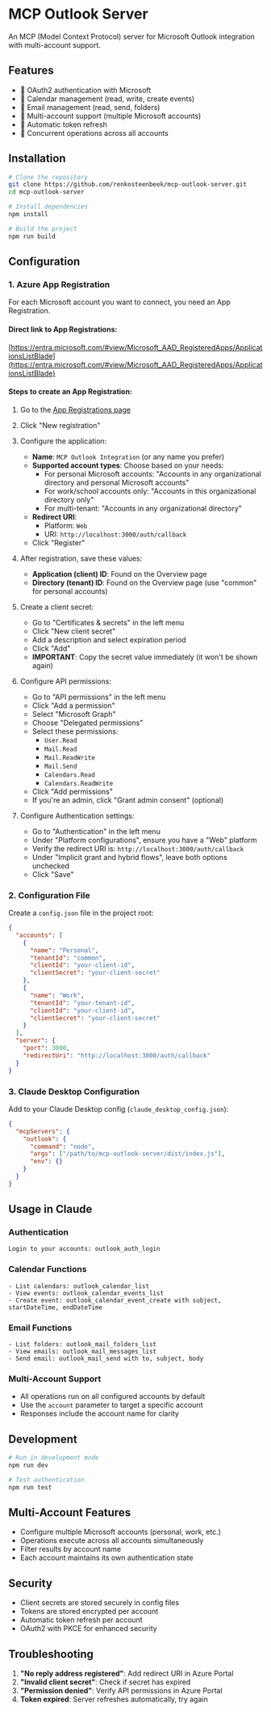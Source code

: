 # MCP Outlook Server

An MCP (Model Context Protocol) server for Microsoft Outlook integration with multi-account support.

## Features

- 🔐 OAuth2 authentication with Microsoft
- 📅 Calendar management (read, write, create events)
- 📧 Email management (read, send, folders)
- 🏢 Multi-account support (multiple Microsoft accounts)
- 💾 Automatic token refresh
- 🔄 Concurrent operations across all accounts

## Installation

```bash
# Clone the repository
git clone https://github.com/renkosteenbeek/mcp-outlook-server.git
cd mcp-outlook-server

# Install dependencies
npm install

# Build the project
npm run build
```

## Configuration

### 1. Azure App Registration

For each Microsoft account you want to connect, you need an App Registration.

#### Direct link to App Registrations:
[https://entra.microsoft.com/#view/Microsoft_AAD_RegisteredApps/ApplicationsListBlade](https://entra.microsoft.com/#view/Microsoft_AAD_RegisteredApps/ApplicationsListBlade)

#### Steps to create an App Registration:

1. Go to the [App Registrations page](https://entra.microsoft.com/#view/Microsoft_AAD_RegisteredApps/ApplicationsListBlade)
2. Click "New registration"
3. Configure the application:
   - **Name**: `MCP Outlook Integration` (or any name you prefer)
   - **Supported account types**: Choose based on your needs:
     - For personal Microsoft accounts: "Accounts in any organizational directory and personal Microsoft accounts"
     - For work/school accounts only: "Accounts in this organizational directory only"
     - For multi-tenant: "Accounts in any organizational directory"
   - **Redirect URI**: 
     - Platform: `Web`
     - URI: `http://localhost:3000/auth/callback`
   - Click "Register"

4. After registration, save these values:
   - **Application (client) ID**: Found on the Overview page
   - **Directory (tenant) ID**: Found on the Overview page (use "common" for personal accounts)

5. Create a client secret:
   - Go to "Certificates & secrets" in the left menu
   - Click "New client secret"
   - Add a description and select expiration period
   - Click "Add"
   - **IMPORTANT**: Copy the secret value immediately (it won't be shown again)

6. Configure API permissions:
   - Go to "API permissions" in the left menu
   - Click "Add a permission"
   - Select "Microsoft Graph"
   - Choose "Delegated permissions"
   - Select these permissions:
     - `User.Read`
     - `Mail.Read`
     - `Mail.ReadWrite`
     - `Mail.Send`
     - `Calendars.Read`
     - `Calendars.ReadWrite`
   - Click "Add permissions"
   - If you're an admin, click "Grant admin consent" (optional)

7. Configure Authentication settings:
   - Go to "Authentication" in the left menu
   - Under "Platform configurations", ensure you have a "Web" platform
   - Verify the redirect URI is: `http://localhost:3000/auth/callback`
   - Under "Implicit grant and hybrid flows", leave both options unchecked
   - Click "Save"

### 2. Configuration File

Create a `config.json` file in the project root:

```json
{
  "accounts": [
    {
      "name": "Personal",
      "tenantId": "common",
      "clientId": "your-client-id",
      "clientSecret": "your-client-secret"
    },
    {
      "name": "Work",
      "tenantId": "your-tenant-id",
      "clientId": "your-client-id",
      "clientSecret": "your-client-secret"
    }
  ],
  "server": {
    "port": 3000,
    "redirectUri": "http://localhost:3000/auth/callback"
  }
}
```

### 3. Claude Desktop Configuration

Add to your Claude Desktop config (`claude_desktop_config.json`):

```json
{
  "mcpServers": {
    "outlook": {
      "command": "node",
      "args": ["/path/to/mcp-outlook-server/dist/index.js"],
      "env": {}
    }
  }
}
```

## Usage in Claude

### Authentication
```
Login to your accounts: outlook_auth_login
```

### Calendar Functions
```
- List calendars: outlook_calendar_list
- View events: outlook_calendar_events_list
- Create event: outlook_calendar_event_create with subject, startDateTime, endDateTime
```

### Email Functions
```
- List folders: outlook_mail_folders_list
- View emails: outlook_mail_messages_list
- Send email: outlook_mail_send with to, subject, body
```

### Multi-Account Support
- All operations run on all configured accounts by default
- Use the `account` parameter to target a specific account
- Responses include the account name for clarity

## Development

```bash
# Run in development mode
npm run dev

# Test authentication
npm run test
```

## Multi-Account Features

- Configure multiple Microsoft accounts (personal, work, etc.)
- Operations execute across all accounts simultaneously
- Filter results by account name
- Each account maintains its own authentication state

## Security

- Client secrets are stored securely in config files
- Tokens are stored encrypted per account
- Automatic token refresh per account
- OAuth2 with PKCE for enhanced security

## Troubleshooting

1. **"No reply address registered"**: Add redirect URI in Azure Portal
2. **"Invalid client secret"**: Check if secret has expired
3. **"Permission denied"**: Verify API permissions in Azure Portal
4. **Token expired**: Server refreshes automatically, try again